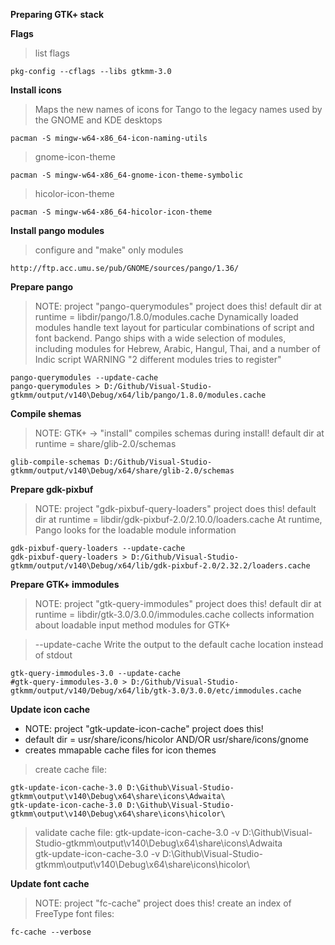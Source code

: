 **Preparing GTK+ stack**

**Flags**

>list flags

	pkg-config --cflags --libs gtkmm-3.0

**Install icons**

>Maps the new names of icons for Tango to the legacy names used by the GNOME and KDE desktops
	
	pacman -S mingw-w64-x86_64-icon-naming-utils
	
>gnome-icon-theme
	
	pacman -S mingw-w64-x86_64-gnome-icon-theme-symbolic
	
>hicolor-icon-theme
	
	pacman -S mingw-w64-x86_64-hicolor-icon-theme

**Install pango modules**

>configure and "make" only modules

	http://ftp.acc.umu.se/pub/GNOME/sources/pango/1.36/

**Prepare pango**

>NOTE: project "pango-querymodules" project does this!
>default dir at runtime = libdir/pango/1.8.0/modules.cache
>Dynamically loaded modules handle text layout for particular combinations of script and font backend. Pango ships with a wide selection of modules, including modules for Hebrew, Arabic, Hangul, Thai, and a number of Indic script
>WARNING "2 different modules tries to register"

	pango-querymodules --update-cache
    pango-querymodules > D:/Github/Visual-Studio-gtkmm/output/v140\Debug/x64/lib/pango/1.8.0/modules.cache

**Compile shemas**

>NOTE: GTK+ -> "install" compiles schemas during install!
>default dir at runtime = share/glib-2.0/schemas

	glib-compile-schemas D:/Github/Visual-Studio-gtkmm/output/v140\Debug/x64/share/glib-2.0/schemas


**Prepare gdk-pixbuf**

>NOTE: project "gdk-pixbuf-query-loaders" project does this!
>default dir at runtime = libdir/gdk-pixbuf-2.0/2.10.0/loaders.cache
>At runtime, Pango looks for the loadable module information

	gdk-pixbuf-query-loaders --update-cache
	gdk-pixbuf-query-loaders > D:/Github/Visual-Studio-gtkmm/output/v140\Debug/x64/lib/gdk-pixbuf-2.0/2.32.2/loaders.cache

**Prepare GTK+ immodules**

>NOTE: project "gtk-query-immodules" project does this!
>default dir at runtime = libdir/gtk-3.0/3.0.0/immodules.cache
>collects information about loadable input method modules for GTK+

>--update-cache Write the output to the default cache location instead of stdout

	gtk-query-immodules-3.0 --update-cache
	#gtk-query-immodules-3.0 > D:/Github/Visual-Studio-gtkmm/output/v140/Debug/x64/lib/gtk-3.0/3.0.0/etc/immodules.cache

**Update icon cache**

* NOTE: project "gtk-update-icon-cache" project does this!
* default dir = usr/share/icons/hicolor AND/OR usr/share/icons/gnome
* creates mmapable cache files for icon themes

>create cache file:
	
	gtk-update-icon-cache-3.0 D:\Github\Visual-Studio-gtkmm\output\v140\Debug\x64\share\icons\Adwaita\
	gtk-update-icon-cache-3.0 D:\Github\Visual-Studio-gtkmm\output\v140\Debug\x64\share\icons\hicolor\
	
>validate cache file:
	gtk-update-icon-cache-3.0 -v D:\Github\Visual-Studio-gtkmm\output\v140\Debug\x64\share\icons\Adwaita\
	gtk-update-icon-cache-3.0 -v D:\Github\Visual-Studio-gtkmm\output\v140\Debug\x64\share\icons\hicolor\

**Update font cache**

>NOTE: project "fc-cache" project does this!
>create an index of FreeType font files:
	
	fc-cache --verbose
